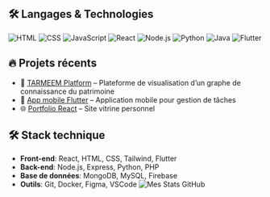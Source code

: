 ## 🛠️ Langages & Technologies

![HTML](https://img.shields.io/badge/HTML-E34F26?style=for-the-badge&logo=html5&logoColor=white)
![CSS](https://img.shields.io/badge/CSS-1572B6?style=for-the-badge&logo=css3&logoColor=white)
![JavaScript](https://img.shields.io/badge/JavaScript-F7DF1E?style=for-the-badge&logo=javascript&logoColor=black)
![React](https://img.shields.io/badge/React-20232A?style=for-the-badge&logo=react&logoColor=61DAFB)
![Node.js](https://img.shields.io/badge/Node.js-339933?style=for-the-badge&logo=node-dot-js&logoColor=white)
![Python](https://img.shields.io/badge/Python-3776AB?style=for-the-badge&logo=python&logoColor=white)
![Java](https://img.shields.io/badge/Java-ED8B00?style=for-the-badge&logo=java&logoColor=white)
![Flutter](https://img.shields.io/badge/Flutter-02569B?style=for-the-badge&logo=flutter&logoColor=white)

## 🔥 Projets récents
- 🚀 [TARMEEM Platform](https://github.com/tonprofil/tarmeem) – Plateforme de visualisation d’un graphe de connaissance du patrimoine
- 📱 [App mobile Flutter](https://github.com/tonprofil/app-mobile) – Application mobile pour gestion de tâches
- 🌐 [Portfolio React](https://github.com/tonprofil/portfolio) – Site vitrine personnel

## 🛠️ Stack technique
- **Front-end**: React, HTML, CSS, Tailwind, Flutter
- **Back-end**: Node.js, Express, Python, PHP
- **Base de données**: MongoDB, MySQL, Firebase
- **Outils**: Git, Docker, Figma, VSCode
![Mes Stats GitHub](https://github-readme-stats.vercel.app/api?username=tonpseudo&show_icons=true&theme=radical)

<!--
**BACHIKHYASSMIN/BACHIKHYASSMIN** is a ✨ _special_ ✨ repository because its `README.md` (this file) appears on your GitHub profile.

Here are some ideas to get you started:

- 🔭 I’m currently working on ...
- 🌱 I’m currently learning ...
- 👯 I’m looking to collaborate on ...
- 🤔 I’m looking for help with ...
- 💬 Ask me about ...
- 📫 How to reach me: ...
- 😄 Pronouns: ...
- ⚡ Fun fact: ...
-->
